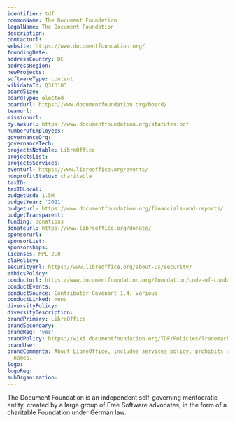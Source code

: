 ```yaml
---
identifier: tdf
commonName: The Document Foundation
legalName: The Document Foundation
description:
contacturl:
website: https://www.documentfoundation.org/
foundingDate:
addressCountry: DE
addressRegion:
newProjects:
softwareType: content
wikidataId: Q313103
boardSize:
boardType: elected
boardurl: https://www.documentfoundation.org/board/
teamurl:
missionurl:
bylawsurl: https://www.documentfoundation.org/statutes.pdf
numberOfEmployees:
governanceOrg:
governanceTech:
projectsNotable: LibreOffice
projectsList:
projectsServices:
eventurl: https://www.libreoffice.org/events/
nonprofitStatus: charitable
taxID:
taxIDLocal:
budgetUsd: 1.5M
budgetYear: '2021'
budgeturl: https://www.documentfoundation.org/financials-and-reports/
budgetTransparent:
funding: donations
donateurl: https://www.libreoffice.org/donate/
sponsorurl:
sponsorList:
sponsorships:
licenses: MPL-2.0
claPolicy:
securityurl: https://www.libreoffice.org/about-us/security/
ethicsPolicy:
conducturl: https://www.documentfoundation.org/foundation/code-of-conduct/
conductEvents:
conductSource: Contributor Covenant 1.4; various
conductLinked: menu
diversityPolicy:
diversityDescription:
brandPrimary: LibreOffice
brandSecondary:
brandReg: 'yes'
brandPolicy: https://wiki.documentfoundation.org/TDF/Policies/Trademark_Policy
brandUse:
brandComments: About LibreOffice, includes services policy, prohibits use in domain
  names.
logo:
logoReg:
subOrganization:
---
```


The Document Foundation is an independent self-governing meritocratic entity, created by a large group of Free Software advocates, in the form of a charitable Foundation under German law.
